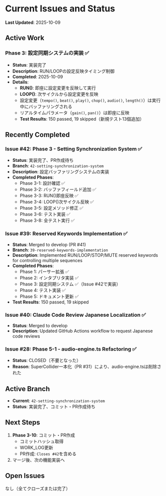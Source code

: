 # Current Issues and Status

**Last Updated**: 2025-10-09

## Active Work

### Phase 3: 設定同期システムの実装 ✅
- **Status**: 実装完了
- **Description**: RUN/LOOPの設定反映タイミング制御
- **Completed**: 2025-10-09
- **Details**:
  - **RUN()**: 即座に設定変更を反映して実行
  - **LOOP()**: 次サイクルから設定変更を反映
  - 設定変更（`tempo()`, `beat()`, `play()`, `chop()`, `audio()`, `length()`）は実行中にバッファリングされる
  - リアルタイムパラメータ（`gain()`, `pan()`）は即座に反映
  - **Test Results**: 150 passed, 19 skipped（新規テスト13個追加）

## Recently Completed

### Issue #42: Phase 3 - Setting Synchronization System ✅
- **Status**: 実装完了、PR作成待ち
- **Branch**: `42-setting-synchronization-system`
- **Description**: 設定バッファリングシステムの実装
- **Completed Phases**:
  - Phase 3-1: 設計確認 ✅
  - Phase 3-2: バッファフィールド追加 ✅
  - Phase 3-3: RUN()即座反映 ✅
  - Phase 3-4: LOOP()次サイクル反映 ✅
  - Phase 3-5: 設定メソッド修正 ✅
  - Phase 3-6: テスト実装 ✅
  - Phase 3-8: 全テスト実行 ✅

### Issue #39: Reserved Keywords Implementation ✅
- **Status**: Merged to develop (PR #41)
- **Branch**: `39-reserved-keywords-implementation`
- **Description**: Implemented RUN/LOOP/STOP/MUTE reserved keywords for controlling multiple sequences
- **Completed Phases**:
  - Phase 1: パーサー拡張 ✅
  - Phase 2: インタプリタ実装 ✅
  - Phase 3: 設定同期システム ✅（Issue #42で実装）
  - Phase 4: テスト実装 ✅
  - Phase 5: ドキュメント更新 ✅
- **Test Results**: 150 passed, 19 skipped

### Issue #40: Claude Code Review Japanese Localization ✅
- **Status**: Merged to develop
- **Description**: Updated GitHub Actions workflow to request Japanese code reviews

### Issue #28: Phase 5-1 - audio-engine.ts Refactoring ✅
- **Status**: CLOSED（不要となった）
- **Reason**: SuperCollider一本化（PR #31）により、audio-engine.tsは削除された

## Active Branch
- **Current**: `42-setting-synchronization-system`
- **Status**: 実装完了、コミット・PR作成待ち

## Next Steps
1. **Phase 3-10**: コミット・PR作成
   - コミットハッシュ取得
   - WORK_LOG更新
   - PR作成: `Closes #42`を含める
2. マージ後、次の機能実装へ

## Open Issues

なし（全てクローズまたは完了）
